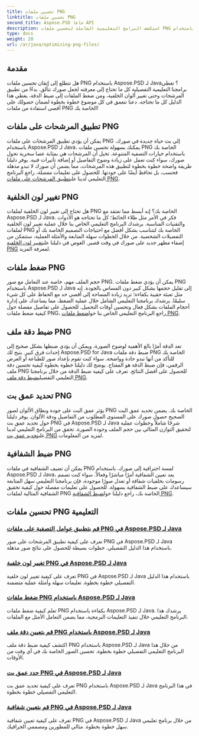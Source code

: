 ```yaml
---
title: تحسين ملفات PNG
linktitle: تحسين ملفات PNG
second_title: Aspose.PSD جافا API
description: استكشف البرامج التعليمية الشاملة لتحسين ملفات PNG باستخدام Aspose.PSD لـ Java، والتي تغطي المرشحات وتغييرات لون الخلفية والضغط والدقة وعمق البت والشفافية.
type: docs
weight: 20
url: /ar/java/optimizing-png-files/
---
```

## مقدمة

هل تتطلع إلى إتقان تحسين ملفات PNG باستخدام Aspose.PSD لـ Java؟ تغطي برامجنا التعليمية التفصيلية كل ما تحتاج إلى معرفته لجعل صورك تتألق. بدءًا من تطبيق المرشحات وحتى تغيير ألوان الخلفية، ومن ضغط الملفات إلى ضبط الدقة، يغطي هذا الدليل كل ما تحتاجه. دعنا نتعمق في كل موضوع خطوة بخطوة لضمان حصولك على أقصى استفادة من ملفات PNG الخاصة بك!

## تطبيق المرشحات على ملفات PNG

يمكن أن يؤدي تطبيق المرشحات على ملفات PNG إلى بث حياة جديدة في صورك. باستخدام Aspose.PSD لـ Java، يمكنك بسهولة تحسين ملفات PNG الخاصة بك باستخدام خيارات التصفية المتنوعة. تخيل أن المرشحات هي بمثابة عصا سحرية تحول صورك، سواء كنت تعمل على زيادة وضوح التفاصيل أو إضافة تأثيرات فنية. يوفر دليلنا طريقة واضحة خطوة بخطوة لتطبيق هذه المرشحات، مما يضمن أن صورك لا تبدو مذهلة فحسب، بل تحافظ أيضًا على جودتها. للحصول على تعليمات مفصلة، راجع البرنامج التعليمي لدينا على[تطبيق المرشحات على ملفات PNG](./apply-filters-png-files/).

## تغيير لون الخلفية PNG

هل تحتاج إلى تغيير لون الخلفية لملفات PNG الخاصة بك؟ إنه أبسط مما تعتقد مع Aspose.PSD لـ Java. فكر في الأمر مثل طلاء الحائط؛ كل ما تحتاجه هو الأدوات والتقنيات المناسبة. يرشدك البرنامج التعليمي الخاص بنا خلال عملية تغيير لون الخلفية لملفات PNG الخاصة بك لتتناسب بشكل أفضل مع احتياجات التصميم الخاصة بك أو التفضيلات الشخصية. من خلال الخطوات سهلة المتابعة والأمثلة العملية، ستتمكن من إضفاء مظهر جديد على صورك في وقت قصير. الغوص في دليلنا على[تغيير لون الخلفية PNG](./change-png-background-color/) لمعرفة المزيد.

## ضغط ملفات PNG

حجم الملف مهم، خاصة عند التعامل مع صور PNG. يمكن أن يؤدي ضغط ملفات PNG باستخدام Aspose.PSD لـ Java إلى تقليل حجمها بشكل كبير دون المساس بالجودة. إنه مثل تعبئة حقيبة بكفاءة؛ تريد زيادة المساحة إلى أقصى حد مع الحفاظ على كل شيء سليمًا. يرشدك برنامجنا التعليمي الشامل خلال عملية الضغط، مما يساعدك على إدارة أحجام الملفات بشكل فعال وتحسين أوقات التحميل. للحصول على تفاصيل مفصلة حول كيفية ضغط ملفات PNG، راجع البرنامج التعليمي الخاص بنا حول[ضغط ملفات PNG](./compress-png-files/).

## ضبط دقة ملف PNG

 تعد الدقة أمرًا بالغ الأهمية لوضوح الصورة، ويمكن أن يؤدي ضبطها بشكل صحيح إلى إحداث فرق كبير. يتيح لك Aspose.PSD for Java ضبط دقة ملفات PNG الخاصة بك للتأكد من أنها تبدو حادة وواضحة. سواء كنت تقوم بإعداد صور للطباعة أو العرض الرقمي، فإن ضبط الدقة هو المفتاح. يوضح لك دليلنا خطوة بخطوة كيفية تحسين دقة ملف PNG للحصول على أفضل النتائج. تعرف على كيفية ضبط الدقة من خلال برنامجنا التعليمي التفصيلي[ضبط دقة ملف PNG](./set-png-file-resolution/).

## تحديد عمق بت PNG

 يؤثر عمق البت على جودة ونطاق الألوان لصور PNG الخاصة بك. يضمن تحديد عمق البت الصحيح حصول صورك على المستوى المطلوب من التفاصيل ودقة الألوان. يوفر دليلنا حول تحديد عمق بت PNG في Aspose.PSD لـ Java شرحًا شاملاً وخطوات عملية لتحقيق التوازن المثالي بين حجم الملف وجودة الصورة. تحقق من البرنامج التعليمي لدينا على[تحديد عمق بت PNG](./specify-png-bit-depth/) لمزيد من المعلومات.

## ضبط الشفافية PNG

 يمكن أن تضيف الشفافية في ملفات PNG لمسة احترافية إلى صورك. باستخدام Aspose.PSD لـ Java، يعد تعيين الشفافية أمرًا مباشرًا وفعالاً. سواء كنت تصمم رسومات بخلفيات شفافة أو تعدل صورًا موجودة، فإن برنامجنا التعليمي سهل المتابعة سيساعدك على ضبط الشفافية بسهولة. للحصول على تعليمات مفصلة حول كيفية تحقيق الشفافية المثالية لملفات PNG الخاصة بك، راجع دليلنا حول[ضبط الشفافية PNG](./set-png-transparency/).

## تحسين ملفات PNG التعليمية
### [قم بتطبيق عوامل التصفية على ملفات PNG في Aspose.PSD لـ Java](./apply-filters-png-files/)
تعرف على كيفية تطبيق المرشحات على صور PNG في Aspose.PSD لـ Java باستخدام هذا الدليل التفصيلي. خطوات بسيطة للحصول على نتائج صور مذهلة.
### [تغيير لون خلفية PNG في Aspose.PSD لـ Java](./change-png-background-color/)
تعرف على كيفية تغيير لون خلفية PNG في Aspose.PSD لـ Java باستخدام هذا الدليل التفصيلي خطوة بخطوة. تعليمات سهلة وأمثلة عملية متضمنة.
### [ضغط ملفات PNG باستخدام Aspose.PSD لـ Java](./compress-png-files/)
تعلم كيفية ضغط ملفات PNG بكفاءة باستخدام Aspose.PSD لـ Java. يرشدك هذا البرنامج التعليمي خلال تنفيذ التعليمات البرمجية، مما يضمن التعامل الأمثل مع الملفات.
### [قم بتعيين دقة ملف PNG باستخدام Aspose.PSD لـ Java](./set-png-file-resolution/)
اكتشف كيفية ضبط دقة ملف PNG باستخدام Aspose.PSD لـ Java من خلال هذا البرنامج التعليمي التفصيلي خطوة بخطوة. تحسين الصور الخاصة بك في أي وقت من الأوقات.
### [حدد عمق بت PNG في Aspose.PSD لـ Java](./specify-png-bit-depth/)
تعرف على كيفية تحديد عمق بت PNG باستخدام Aspose.PSD لـ Java في هذا البرنامج التعليمي التفصيلي خطوة بخطوة.
### [قم بتعيين شفافية PNG في Aspose.PSD لـ Java](./set-png-transparency/)
تعرف على كيفية تعيين شفافية PNG في Aspose.PSD لـ Java من خلال برنامج تعليمي سهل خطوة بخطوة. مثالي للمطورين ومصممي الجرافيك.